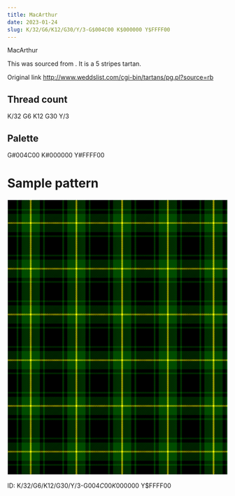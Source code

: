 ```yaml
---
title: MacArthur
date: 2023-01-24
slug: K/32/G6/K12/G30/Y/3-G$004C00 K$000000 Y$FFFF00
---
```

MacArthur

This was sourced from <no value>.  It is a 5 stripes tartan.

Original link http://www.weddslist.com/cgi-bin/tartans/pg.pl?source=rb

## Thread count
K/32 G6 K12 G30 Y/3

## Palette
G#004C00 K#000000 Y#FFFF00

# Sample pattern

![Tartan detail](tartan.png "K/32 G6 K12 G30 Y/3 tartan")

ID: K/32/G6/K12/G30/Y/3-G$004C00 K$000000 Y$FFFF00
